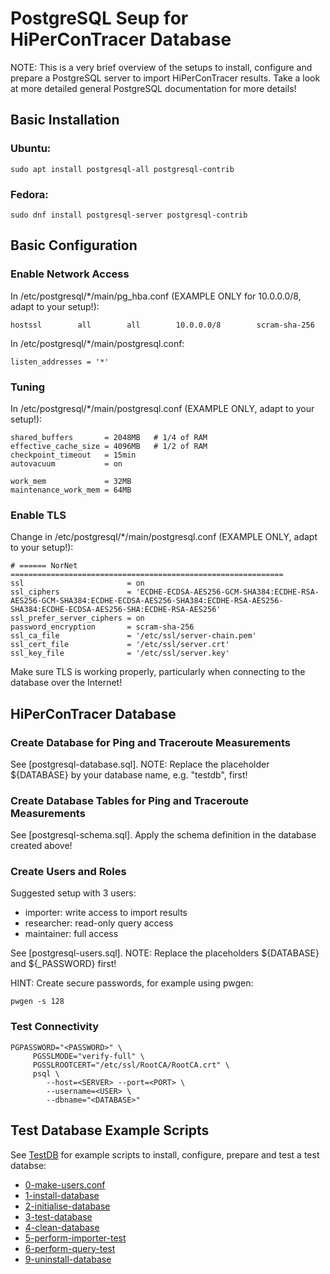 # PostgreSQL Seup for HiPerConTracer Database

NOTE: This is a very brief overview of the setups to install, configure and prepare
a PostgreSQL server to import HiPerConTracer results. Take a look at more detailed
general PostgreSQL documentation for more details!


## Basic Installation

### Ubuntu:
```
sudo apt install postgresql-all postgresql-contrib
```
### Fedora:
```
sudo dnf install postgresql-server postgresql-contrib
```


## Basic Configuration

### Enable Network Access

In /etc/postgresql/*/main/pg_hba.conf (EXAMPLE ONLY for 10.0.0.0/8, adapt to your setup!):
```
hostssl        all        all        10.0.0.0/8        scram-sha-256
```

In /etc/postgresql/*/main/postgresql.conf:
```
listen_addresses = '*'
```

### Tuning

In /etc/postgresql/*/main/postgresql.conf (EXAMPLE ONLY, adapt to your setup!):
```
shared_buffers       = 2048MB   # 1/4 of RAM
effective_cache_size = 4096MB   # 1/2 of RAM
checkpoint_timeout   = 15min
autovacuum           = on

work_mem             = 32MB
maintenance_work_mem = 64MB
```

### Enable TLS

Change in /etc/postgresql/*/main/postgresql.conf (EXAMPLE ONLY, adapt to your setup!):
```
# ====== NorNet =============================================================
ssl                       = on
ssl_ciphers               = 'ECDHE-ECDSA-AES256-GCM-SHA384:ECDHE-RSA-AES256-GCM-SHA384:ECDHE-ECDSA-AES256-SHA384:ECDHE-RSA-AES256-SHA384:ECDHE-ECDSA-AES256-SHA:ECDHE-RSA-AES256'
ssl_prefer_server_ciphers = on
password_encryption       = scram-sha-256
ssl_ca_file               = '/etc/ssl/server-chain.pem'
ssl_cert_file             = '/etc/ssl/server.crt'
ssl_key_file              = '/etc/ssl/server.key'
```

Make sure TLS is working properly, particularly when connecting to the database over the Internet!


## HiPerConTracer Database

### Create Database for Ping and Traceroute Measurements

See [postgresql-database.sql]. NOTE: Replace the placeholder ${DATABASE} by your database name, e.g. "testdb", first!


### Create Database Tables for Ping and Traceroute Measurements

See [postgresql-schema.sql]. Apply the schema definition in the database created above!

### Create Users and Roles

Suggested setup with 3 users:
- importer: write access to import results
- researcher: read-only query access
- maintainer: full access

See [postgresql-users.sql]. NOTE: Replace the placeholders ${DATABASE} and ${<USER>_PASSWORD} first!

HINT: Create secure passwords, for example using pwgen:
```
pwgen -s 128
```

### Test Connectivity
```
PGPASSWORD="<PASSWORD>" \
     PGSSLMODE="verify-full" \
     PGSSLROOTCERT="/etc/ssl/RootCA/RootCA.crt" \
     psql \
        --host=<SERVER> --port=<PORT> \
        --username=<USER> \
        --dbname="<DATABASE>"
```


## Test Database Example Scripts

See [TestDB](../TestDB) for example scripts to install, configure, prepare and test a test databse:
- [0-make-users.conf](../TestDB/0-make-users.conf)
- [1-install-database](../TestDB/1-install-database)
- [2-initialise-database](../TestDB/2-initialise-database)
- [3-test-database](../TestDB/3-test-database)
- [4-clean-database](../TestDB/4-clean-database)
- [5-perform-importer-test](../TestDB/5-perform-importer-test)
- [6-perform-query-test](../TestDB/6-perform-query-test)
- [9-uninstall-database](../TestDB/9-uninstall-database)
